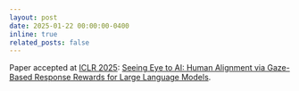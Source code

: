 ```yaml
---
layout: post
date: 2025-01-22 00:00:00-0400
inline: true
related_posts: false
---
```




Paper accepted at [ICLR 2025](https://iclr.cc): [Seeing Eye to AI: Human Alignment via Gaze-Based Response Rewards for Large Language Models](https://arxiv.org/pdf/2410.01532).
